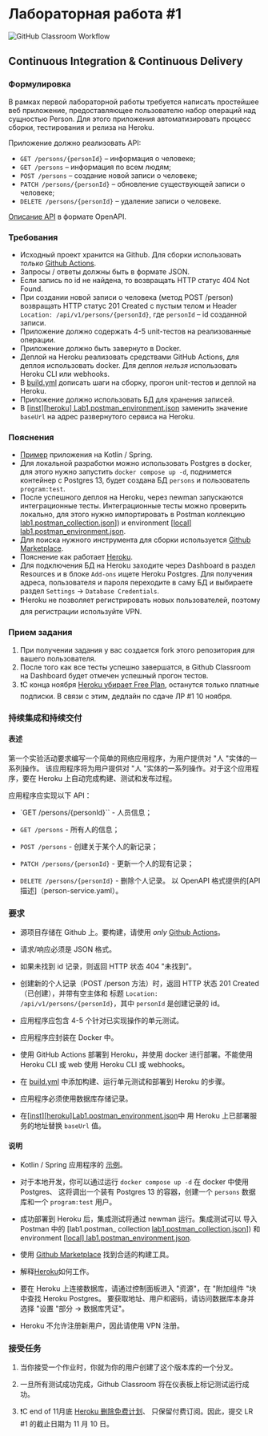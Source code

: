 # Лабораторная работа #1

![GitHub Classroom Workflow](../../workflows/GitHub%20Classroom%20Workflow/badge.svg?branch=master)

## Continuous Integration & Continuous Delivery

### Формулировка

В рамках первой лабораторной работы требуется написать простейшее веб приложение, предоставляющее пользователю набор
операций над сущностью Person. Для этого приложения автоматизировать процесс сборки, тестирования и релиза на Heroku.

Приложение должно реализовать API:

* `GET /persons/{personId}` – информация о человеке;
* `GET /persons` – информация по всем людям;
* `POST /persons` – создание новой записи о человеке;
* `PATCH /persons/{personId}` – обновление существующей записи о человеке;
* `DELETE /persons/{personId}` – удаление записи о человеке.

[Описание API](person-service.yaml) в формате OpenAPI.

### Требования

* Исходный проект хранится на Github. Для сборки использовать
  _только_ [Github Actions](https://docs.github.com/en/actions).
* Запросы / ответы должны быть в формате JSON.
* Если запись по id не найдена, то возвращать HTTP статус 404 Not Found.
* При создании новой записи о человека (метод POST /person) возвращать HTTP статус 201 Created с пустым телом и
  Header `Location: /api/v1/persons/{personId}`, где `personId` – id созданной записи.
* Приложение должно содержать 4-5 unit-тестов на реализованные операции.
* Приложение должно быть завернуто в Docker.
* Деплой на Heroku реализовать средствами GitHub Actions, для деплоя использовать docker. Для деплоя _нельзя_
  использовать Heroku CLI или webhooks.
* В [build.yml](.github/workflows/classroom.yml) дописать шаги на сборку, прогон unit-тестов и деплой на Heroku.
* Приложение должно использовать БД для хранения записей.
* В [[inst][heroku] Lab1.postman_environment.json](postman/%5Binst%5D%5Bheroku%5D%20Lab1.postman_environment.json)
  заменить значение `baseUrl` на адрес развернутого сервиса на Heroku.

### Пояснения

* [Пример](https://github.com/Romanow/person-service) приложения на Kotlin / Spring.
* Для локальной разработки можно использовать Postgres в docker, для этого нужно запустить `docker compose up -d`,
  поднимется контейнер с Postgres 13, будет создана БД `persons` и пользователь `program:test`.
* После успешного деплоя на Heroku, через newman запускаются интеграционные тесты. Интеграционные тесты можно проверить
  локально, для этого нужно импортировать в Postman
  коллекцию [lab1.postman_collection.json](postman/%5Binst%5D%20Lab1.postman_collection.json)]) и
  environment [[local] lab1.postman_environment.json](postman/%5Binst%5D%5Blocal%5D%20Lab1.postman_environment.json).
* Для поиска нужного инструмента для сборки используется [Github Marketplace](https://github.com/marketplace).
* Пояснение как работает [Heroku](https://devcenter.heroku.com/articles/how-heroku-works).
* Для подключения БД на Heroku заходите через Dashboard в раздел Resources и в блоке `Add-ons` ищете Heroku Postgres.
  Для получения адреса, пользователя и пароля переходите в саму БД и выбираете раздел `Settings`
  -> `Database Credentials`.
* ❗Heroku не позволяет регистрировать новых пользователей, поэтому для регистрации используйте VPN.

### Прием задания

1. При получении задания у вас создается fork этого репозитория для вашего пользователя.
2. После того как все тесты успешно завершатся, в Github Classroom на Dashboard будет отмечен успешный прогон тестов.
3. ❗️С конца
   ноября [Heroku убирает Free Plan](https://help.heroku.com/RSBRUH58/removal-of-heroku-free-product-plans-faq),
   останутся только платные подписки. В связи с этим, дедлайн по сдаче ЛР #1 10 ноября. 



### 持续集成和持续交付

#### 表述

第一个实验活动要求编写一个简单的网络应用程序，为用户提供对 "人 "实体的一系列操作。
该应用程序将为用户提供对 "人 "实体的一系列操作。对于这个应用程序，要在 Heroku 上自动完成构建、测试和发布过程。

应用程序应实现以下 API：

* `GET /persons/{personId}`` - 人员信息；
* `GET /persons` - 所有人的信息；
* `POST /persons` - 创建关于某个人的新记录；

* `PATCH /persons/{personId}` - 更新一个人的现有记录；


* `DELETE /persons/{personId}` - 删除个人记录。
  以 OpenAPI 格式提供的[API 描述]（person-service.yaml）。

### 要求

* 源项目存储在 Github 上。要构建，请使用
  _only_ [Github Actions](https://docs.github.com/en/actions)。

* 请求/响应必须是 JSON 格式。

* 如果未找到 id 记录，则返回 HTTP 状态 404 "未找到"。

* 创建新的个人记录（POST /person 方法）时，返回 HTTP 状态 201 Created（已创建），并带有空主体和
  标题 `Location: /api/v1/persons/{personId}`，其中 `personId` 是创建记录的 id。

* 应用程序应包含 4-5 个针对已实现操作的单元测试。

* 应用程序应封装在 Docker 中。

* 使用 GitHub Actions 部署到 Heroku，并使用 docker 进行部署。不能使用 Heroku CLI 或 web 使用 Heroku CLI 或 webhooks。

* 在 [build.yml](.github/workflows/classroom.yml) 中添加构建、运行单元测试和部署到 Heroku 的步骤。

* 应用程序必须使用数据库存储记录。

* 在[[inst][heroku]Lab1.postman_environment.json](postman/%5Binst%5D%5Bheroku%5D%20Lab1.postman_environment.json)中
  用 Heroku 上已部署服务的地址替换 `baseUrl` 值。


#### 说明

* Kotlin / Spring 应用程序的 [示例](https://github.com/Romanow/person-service)。

* 对于本地开发，你可以通过运行 `docker compose up -d` 在 docker 中使用 Postgres、
  这将调出一个装有 Postgres 13 的容器，创建一个 `persons` 数据库和一个 `program:test` 用户。

* 成功部署到 Heroku 后，集成测试将通过 newman 运行。集成测试可以
  导入 Postman 中的 [lab1.postman_
  collection [lab1.postman_collection.json](postman/%5Binst%5D%20Lab1.postman_collection.json)]) 和
  environment [[local] lab1.postman_environment.json](postman/%5Binst%5D%5Blocal%5D%20Lab1.postman_environment.json).

* 使用 [Github Marketplace](https://github.com/marketplace) 找到合适的构建工具。

* 解释[Heroku](https://devcenter.heroku.com/articles/how-heroku-works)如何工作。

* 要在 Heroku 上连接数据库，请通过控制面板进入 "资源"，在 "附加组件 "块中查找 Heroku Postgres。
  要获取地址、用户和密码，请访问数据库本身并选择 "设置 "部分
  -> 数据库凭证"。

* Heroku 不允许注册新用户，因此请使用 VPN 注册。

### 接受任务

1. 当你接受一个作业时，你就为你的用户创建了这个版本库的一个分叉。

2. 一旦所有测试成功完成，Github Classroom 将在仪表板上标记测试运行成功。

3. ❗️С end of
   11月底 [Heroku 删除免费计划](https://help.heroku.com/RSBRUH58/removal-of-heroku-free-product-plans-faq)、
   只保留付费订阅。因此，提交 LR #1 的截止日期为 11 月 10 日。
